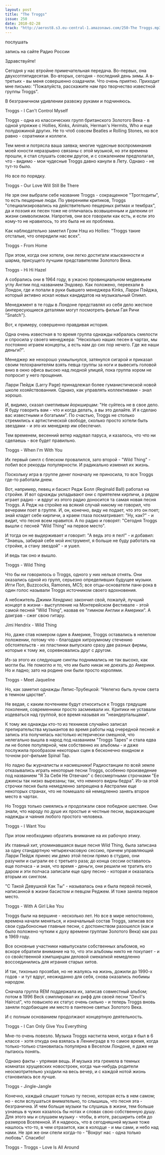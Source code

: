 ```yaml
---
layout: post
title: "The Troggs"
issue: 250
date: 2010-02-28
track: "http://aerost8.s3.eu-central-1.amazonaws.com/250-The Troggs.mp3"
---
```


послушать

запись на сайте Радио России

Здравствуйте!

Сегодня у нас втройне примечательная передача. Во-первых, она двухсотпятидесятая. Во-вторых, сегодня - последний день зимы. А в-третьих - вы меня совершенно озадачили. Что очень приятно. Приходит мне письмо: "Пожалуйста, расскажите нам про творчество известной группы Troggs".

В безграничном удивлении развожу руками и подчиняюсь.

Troggs - I Can't Control Myself

Troggs - одна из классических групп британского Золотого Века - в одной упряжке с Hollies, Kinks, Animals, Herman's Hermits, Who и еще полудюжиной других. Не то чтоб совсем Beatles и Rolling Stones, но все равно - соратники и коллеги.

Тем меня и потрясла ваша заявка; многие чудесные воспроминания моей юности неразрывно связаны с этой музыкой, но эти времена прошли, я стал слушать совсем другое, и с сожалением предполагал, что - видимо - мои чудесные Troggs давно канули в Лету. Однако - не тут-то было.

Но все по порядку.

Troggs - Our Love Will Still Be There

Не зря они выбрали себе название Troggs - сокращенное "Троглодиты", то есть пещерные люди. По уверениям критиков, Troggs "специализировались на действительно пещерных ритмах и тембрах", да и поэзия их песен тоже не отличалась возвышенным и далеким от жизни символизмом. Напротив, они все говорили как есть, и если это кому-то не нравилось, то это была не их проблема.

Как наблюдательно заметил Грэм Нэш из Hollies: "Troggs такие отсталые, что опередили нас всех".

Troggs - From Home

При этом, когда они хотели, они легко достигали изысканности и шарма, присущего лучшим представителям Золотого Века.

Troggs - Hi Hi Hazel

А собрались они в 1964 году, в ужасно провинциальном медвежьем углу Англии под названием Эндовер. Как положено, переехали в Лондон, где и попали в руки бывшего менеджера Kinks, Ларри Пэйджа, который активно искал новых кандидатов на музыкальный Олимп.

Менеджмент в те годы в Лондоне представлял из себя дело жесткое (интересующиеся деталями могут посмотреть фильм Гая Ричи "Snatch").

Вот, к примеру, совершенно правдивая история.

Одна очень известная в то время группа однажды набралась смелости и спросила у своего менеджера: "Несколько наших песен в чартах, мы постоянно играем концерты, а есть нам до сих пор нечего. Где же наши деньги?".

Менеджер же нехорошо ухмыльнулся, затянулся сигарой и приказал своим телохранителям взять певца группы за ноги и вывесить головой вниз в окно офиса высоко над людной улицей, пока группа хором не попросит у него прощения.

Ларри Пейдж (Larry Page) принадлежал более гуманистической новой школе хозяйствованния. Однако, как управлять коллективами - знал хорошо.

И, видимо, сказал сметливым йоркширцам: "Не суйтесь не в свое дело. Я буду говорить вам - что и когда делать, а вы это делайте. И я сделаю вас известными и богатыми". По счастью, Troggs не столько стремились к артистической свободе, сколько просто хотели быть звездами - и это их менеджер им обеспечил.

Тем временем, весенний ветер надувал паруса, и казалось, что что ни сделаешь - все будет правильно.

Troggs - When I'm With You

Их первый сингл с блеском провалился, зато второй - "Wild Thing" - побил все рекорды популярности. И радикально изменил их жизнь.

Поскольку игра в группе денег поначалу не приносила, то все Troggs где-то работали днем.

Вот, например, певец и басист Редж Болл (Reginald Ball) работал на стройке. И вот однажды укладывают они с приятелем кирпичи, а рядом играет радио - и вдруг из этого радио доносится та самая новая песня Troggs. А Редж на стройке на всякий случай никому не говорил, что вечерами поет в группе. И, он, конечно, виду не подает, что это он поет; знай кладет себе кирпичи, а краем глаза посматривает: "Ну, как?" - и видит, что песня всем нравится. А по радио и говорят: "Сегодня Troggs вышли с песней "Wild Thing" на первое место".

И тогда он не выдерживает и говорит: "А ведь это я пел!" - и добавил: "Знаешь, забирай себе мой инструмент, я больше не буду работать на стройке, а стану звездой" - и ушел.

И ведь так оно и вышло.

Troggs - Wild Thing

Что бы ни говорилось о Troggs, одного у них нельзя отнять. Они оказались одной из групп, серьезно определивших будущее музыки. Игги Поп, Buzzcocks, Ramones, MC5; все отцы-основатели панк-рока в один голос называли Troggs источником своего вдохновения.

А небожитель Джими Хендрикс закончил свой, пожалуй, лучший концерт в жизни - выступление на Монтерейском фестивале - этой самой песней "Wild Thing", назвав ее "гимном Англии и Америки". А доиграв - сжег свою гитару.

Jimi Hendrix - Wild Thing

Но, даже став номером один в Америке, Troggs оставались в нелепом положении, потому что - благодаря хитроумному стечению обстоятельств - их пластинки выпускало сразу две разных фирмы, которые к тому же, соревновались друг с другом.

Из-за этого их следующие синглы поднимались не так высоко, как могли бы. Не помогло и то, что им было никак не доехать до Америки. Но и ладно; зато на родине они были просто королями.

Troggs - Meet Jaqueline

Но, как заметил однажды Ляпис-Трубецкой: "Нелегко быть лучом света в темном царстве".

Не ведая, с каким почтением будут относиться к Troggs грядущие поколения, современники просто засмеивали их. Критики не уставали издеваться над группой, все время называя их "неандертальцами".

К тому же однажды кто-то из техников случайно записал препирательства музыкантов во время работы над очередной песней: и запись эта получилась настолько истерически смешной, что нелегально вышла в народ под названием "Troggs Tapes" и стала едва ли не более популярной, чем собственно их альбомы - и даже послужила прообразом некоторых сцен в бесконечно ехидном и точном рог-фильме Spinal Tap.

Но ладно бы журналисты и насмешники! Радиостанции по всей земле отказывались играть некоторые песни Troggs, особенно произведение под названием "Я За Себя Не Отвечаю" с бессмертными строчками "Ее джинсы так низко вырезаны; так, что немного видны бедра". Из-за этой строчки песня была немедленно запрещена в Австралии еще некоторых странах, что не помешало ей немедленно занять второе место в чартах.

Но Troggs только смеялись и продолжали свое победное шествие. Они знали, что народу по душе их простые и честные песни, выражающие надежды и чаяния любого простого человека.

Troggs - I Want You

При этом необходимо обратить внимание на их рабочую этику.

Их главный хит, упоминавшаяся выше песня Wild Thing, была записана за одну стандартную четырехчасовую сессию, причем управляющий Ларри Пейдж принес им демо этой песни прямо в студию, они разучили и сыграли ее с третьего раза; до конца сессии оставалось еще полчаса - и зная, что время - деньги, они решили не тратить его даром и эти полчаса записали еще одну песню - которая и оказалась вторым их синглом.

"С Такой Девушкой Как Ты" - называлась она и была первой песней, написанной в жизни басистом и певцом Реджем. И тоже заняла первое место.

Troggs - With A Girl Like You

Troggs были на вершине - несколько лет. Но все в мире непостоянно, времена начали меняться, и изначальный состав Troggs, записав все свои судьбоносные главные песни, с достоинством разошелся (как и было положено чутким к духу времени группам Золотого Века) как раз в 1969 году.

Все основные участники навыпускали собственных альбомов, но вскоре обратили внимание на то, что эти альбомы никто не покупает - и со свойственной хэмпширцам деловой смекалкой немедленно воссоединились для играния старых хитов.

И так, тихонько прозябая, но не жалуясь на жизнь, дожили до 1990-х годов - и тут вдруг, неожиданно для себя, снова оказались любимы народом.

Сначала группа REM поддержала их, записав совместный альбом; потом в 1996 Beck сэмплировал их рифф для своей песни "Devil's Haircut", что повысило их статус очень сильно - и теперь Troggs вновь заняли подобающее им место в пантеоне святых Золотого Века.

И с полным основанием продолжают концертную деятельность.

Troggs - I Can Only Give You Everything

Мне-то очень повезло. Музыка Troggs настигла меня, когда я был в 6 классе - хотя откуда она взялась в Ленинграде в то самое время, когда только-только становилась популярна в Веселом Лондоне, я даже не пытаюсь понять.

Однако факты - упрямая вещь. И музыка эта гремела в темных комнатах хрущевских новостроек, когда чьи-нибудь родители неосмотрительно уходили на весь вечер, и с каждой нотой жизнь становилась все лучше.

Troggs - Jingle-Jangle

Конечно, каждый слышит только ту песню, которая есть в нем самом; но - если вслушаться внимательно, то слышишь, что песня эта - безгранична. И чем больше музыки ты слушишь в жизни, тем больше узнаешь в чужих казалось бы нотах и словах свою собственную душу. Для этого мы и слушаем музыку - чтобы, в итоге, расширить себя до размеров Вселенной. И я надеюсь, что в сегодняшней музыке тоже нашлось что-то, в чем отразится, как в колодце - и мы сами, и небо над нами. Не зря же они спели когда-то - "Вокруг нас - одна только любовь". Спасибо!

Troggs - Troggs - Love Is All Around
